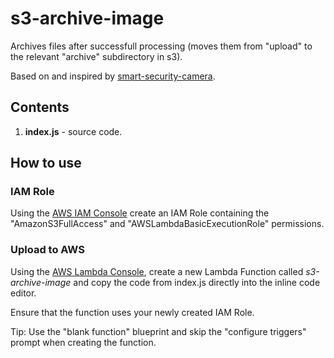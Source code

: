 # s3-archive-image

Archives files after successfull processing (moves them from "upload" to the relevant "archive" subdirectory in s3).

Based on and inspired by [smart-security-camera](https://github.com/markwest1972/smart-security-camera).

## Contents

1. **index.js** - source code.

## How to use

### IAM Role

Using the [AWS IAM Console](https://aws.amazon.com/console/) create an IAM Role containing the "AmazonS3FullAccess" and "AWSLambdaBasicExecutionRole" permissions. 

### Upload to AWS

Using the [AWS Lambda Console](https://aws.amazon.com/lambda), create a new Lambda Function called *s3-archive-image* and copy the code from index.js directly into the inline code editor.

Ensure that the function uses your newly created IAM Role.

Tip: Use the "blank function" blueprint and skip the "configure triggers" prompt when creating the function.
